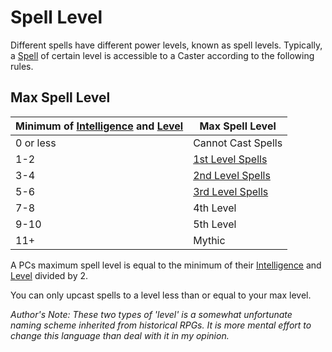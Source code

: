 # Spell Level

Different spells have different power levels, known as spell levels. Typically, a [Spell](Spells.md) of certain level is accessible to a Caster according to the following rules.
## Max Spell Level

| Minimum of [Intelligence](../Player%20Characters/Chosen%20Statistics/Intelligence.md) and [Level](../Player%20Characters/Derived%20Statistics/Level.md) | Max Spell Level                                                               |
| ------------------------------------------------------------------------------------------------------------------------------------------------------- | ----------------------------------------------------------------------------- |
| 0 or less                                                                                                                                               | Cannot Cast Spells                                                            |
| 1-2                                                                                                                                                     | [1st Level Spells](Spells/Mythril%20Spells/Level%201/1st%20Level%20Spells.md) |
| 3-4                                                                                                                                                     | [2nd Level Spells](Spells/Mythril%20Spells/Level%202/2nd%20Level%20Spells.md) |
| 5-6                                                                                                                                                     | [3rd Level Spells](Spells/Mythril%20Spells/Level%203/3rd%20Level%20Spells.md) |
| 7-8                                                                                                                                                     | 4th Level                                                                     |
| 9-10                                                                                                                                                    | 5th Level                                                                     |
| 11+                                                                                                                                                     | Mythic                                                                        |

A PCs maximum spell level is equal to the minimum of their [Intelligence](../Player%20Characters/Chosen%20Statistics/Intelligence.md) and [Level](../Player%20Characters/Derived%20Statistics/Level.md) divided by 2.

You can only upcast spells to a level less than or equal to your max level.

*Author's Note:*
*These two types of 'level' is a somewhat unfortunate naming scheme inherited from historical RPGs. It is more mental effort to change this language than deal with it in my opinion.*